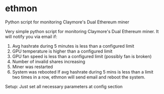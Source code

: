 # ethmon
Python script for monitoring Claymore's Dual Ethereum miner

Very simple python script for monitoring Claymore's Dual Ethereum miner. It will notify you via email if:
  1. Avg hashrate during 5 minutes is less than a configured limit
  2. GPU temperature is higher than a configured limit
  3. GPU fan speed is less than a configured limit (possibly fan is broken)
  4. Number of invalid shares increasing
  5. Miner was restarted
  6. System was rebooted
If avg hashrate during 5 mins is less than a limit two times in a row, ethmon will send email and reboot the system.
  
Setup:
  Just set all necessary parameters at config section
